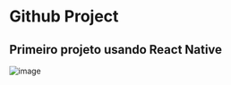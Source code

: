 # Github Project
## Primeiro projeto usando React Native
![image](https://user-images.githubusercontent.com/101755192/172641315-8ad70920-f1dd-4ea5-82ff-165d14e4bc9c.png)
